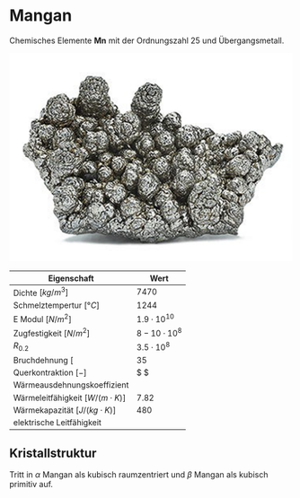 # Mangan
Chemisches Elemente **Mn** mit der Ordnungszahl 25 und Übergangsmetall.

![](../figures/mangan99percent.png)

| Eigenschaft | Wert |
| ----------- | ---- |
| Dichte $[kg/m^3]$ | $7470$ |
| Schmelztempertur $[°C]$ | $1244$ |
| E Modul $[N/m^2]$ | $1.9\cdot 10^{10}$ |
| Zugfestigkeit $[N/m^2]$ |  $8-10\cdot 10^{8}$ |
| $R_{0.2}$ | $3.5\cdot 10^{8}$ | 
| Bruchdehnung $[%]$ | $35$ |
| Querkontraktion $[-]$ | $ $ |
| Wärmeausdehnungskoeffizient |  |
| Wärmeleitfähigkeit $[W/(m \cdot K)]$  |7.82  |
| Wärmekapazität $[J/(kg \cdot K)]$  | 480  |
| elektrische Leitfähigkeit |  |

## Kristallstruktur
Tritt in $\alpha$ Mangan als kubisch raumzentriert und $\beta$ Mangan als kubisch primitiv auf.